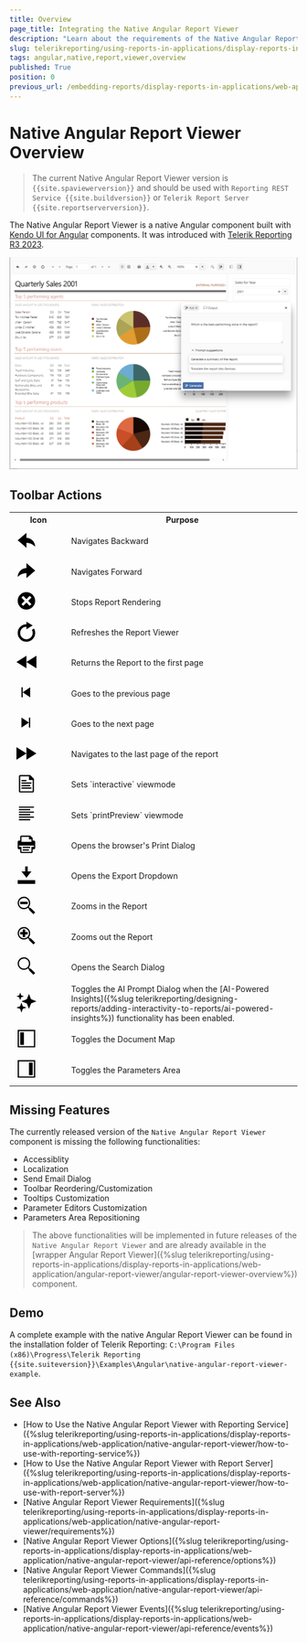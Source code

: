 ```yaml
---
title: Overview
page_title: Integrating the Native Angular Report Viewer
description: "Learn about the requirements of the Native Angular Report Viewer, what module loaders can be used, and what are the supported browsers."
slug: telerikreporting/using-reports-in-applications/display-reports-in-applications/web-application/native-angular-report-viewer/overview
tags: angular,native,report,viewer,overview
published: True
position: 0
previous_url: /embedding-reports/display-reports-in-applications/web-application/native-angular-report-viewer/
---
```


<style>
table th:first-of-type {
	width: 20%;
}
table th:nth-of-type(2) {
	width: 80%;
}
</style>

# Native Angular Report Viewer Overview

> The current Native Angular Report Viewer version is `{{site.spaviewerversion}}` and should be used with `Reporting REST Service {{site.buildversion}}` or `Telerik Report Server {{site.reportserverversion}}`.
> 
The Native Angular Report Viewer is a native Angular component built with [Kendo UI for Angular](https://www.telerik.com/kendo-angular-ui) components. It was introduced with [Telerik Reporting R3 2023](https://www.telerik.com/support/whats-new/reporting/release-history/progress-telerik-reporting-r3-2023-17-2-23-1010).

![The preview of the demo report 'Report Catalog' in the Native Angular Report Viewer in the Microsoft Edge browser](../images/NativeAngularReportViewer/angular-report-viewer-overview.png)

## Toolbar Actions

<table>
	<tr>
		<th>Icon</th>
		<th>Purpose</th>
	</tr>
	<tr>
		<td><svg style="height: 35px; padding: 5px;" viewBox="0 0 512 512"><path d="M479.9 416c-57.7-56.6-136.7-96-223.9-96v128L32 256 256 64v128c122.2 0 221.5 102.4 223.9 224z"></path></svg></td>
		<td>Navigates Backward</td>
	</tr>
	<tr>
		<td><svg style="height: 35px; padding: 5px;" viewBox="0 0 512 512"><path d="M256 192V64l224 192-224 192V320c-87.2 0-166.2 39.4-223.9 96C34.5 294.4 133.9 192 256 192z"></path></svg></td>
		<td>Navigates Forward</td>
	</tr>
	<tr>
		<td><svg style="height: 35px; padding: 5px;" viewBox="0 0 512 512"><path d="M256 32C132.3 32 32 132.3 32 256s100.3 224 224 224 224-100.3 224-224S379.7 32 256 32zm128 306.7L338.7 384 256 301.3 173.3 384 128 338.7l82.7-82.7-82.7-82.7 45.3-45.3 82.7 82.7 82.7-82.7 45.3 45.3-82.7 82.7 82.7 82.7z"></path></svg></td>
		<td>Stops Report Rendering</td>
	</tr>
	<tr>
		<td><svg style="height: 35px; padding: 5px;" viewBox="0 0 512 512"><path d="M480 288c0 123.7-100.3 224-224 224S32 411.7 32 288 132.3 64 256 64V0l160 96-160 96v-64c-88.2 0-160 71.8-160 160s71.8 160 160 160 160-71.8 160-160c0-29.1-7.8-56.4-21.5-80l55.5-32c19.1 32.9 30 71.2 30 112z"></path></svg></td>
		<td>Refreshes the Report Viewer</td>
	</tr>
	<tr>
		<td><svg style="height: 35px; padding: 5px;" viewBox="0 0 512 512"><path d="M256 256 512 96v320L256 256zm0 160V96L0 256l256 160z"></path></svg></td>
		<td>Returns the Report to the first page</td>
	</tr>
	<tr>
		<td><svg style="height: 35px; padding: 5px;" viewBox="0 0 512 512"><path d="M352 384 160 256l192-128v256zM128 128v256h32V128h-32z"></path></svg></td>
		<td>Goes to the previous page</td>
	</tr>
	<tr>
		<td><svg style="height: 35px; padding: 5px;" viewBox="0 0 512 512"><path d="m128 128 192 128-192 128V128zm224 256V128h-32v256h32z"></path></svg></td>
		<td>Goes to the next page</td>
	</tr>
	<tr>
		<td><svg style="height: 35px; padding: 5px;" viewBox="0 0 512 512"><path d="M0 416V96l256 160L0 416zm512-160L256 96v320l256-160z"></path></svg></td>
		<td>Navigates to the last page of the report</td>
	</tr>
	<tr>
	<tr>
		<td><svg style="height: 35px; padding: 5px;" viewBox="0 0 512 512"><path d="M352 32H96c-17.7 0-32 14.3-32 32v384c0 17.7 14.3 32 32 32h320c17.7 0 32-14.3 32-32V128l-96-96zm64 416H96V64h224v96h96v288zm-32-96v32H128v-32h256zM256 160v32H128v-32m256 64v32H128v-32h256zm-256 96v-32h224v32H128z"></path></svg></td>
		<td>Sets `interactive` viewmode</td>
	</tr>
		<td><svg style="height: 35px; padding: 5px;" viewBox="0 0 512 512"><path d="M448 96H64V64h384v32zm-96 32H64v32h288v-32zm96 64H64v32h384v-32zm-96 64H64v32h288v-32zm96 64H64v32h384v-32zm-96 64H64v32h288v-32z"></path></svg></td>
		<td>Sets `printPreview` viewmode</td>
	</tr>
	<tr>
		<td><svg style="height: 35px; padding: 5px;" viewBox="0 0 512 512"><path d="M448 160h-32V96l-64-64H128c-17.7 0-32 14.3-32 32v96H64c-17.6 0-32 14.4-32 32v160c0 17.6 14.4 32 32 32h32v64c0 17.6 14.4 32 32 32h256c17.6 0 32-14.4 32-32v-64h32c17.6 0 32-14.4 32-32V192c0-17.6-14.4-32-32-32zM128 64h192v64h64v64H128V64zm320 256h-64v127.9l-.1.1H128.1l-.1-.1V320H64v-32h384v32zm-288 0h192v32H160v-32zm0 64h160v32H160v-32z"></path></svg></td>
		<td>Opens the browser's Print Dialog</td>
	</tr>
	<tr>
		<td><svg style="height: 35px; padding: 5px;" viewBox="0 0 512 512"><path d="M32 384v96h448v-96H32zM288 32h-64v128h-96l128 160 128-160h-96V32z"></path></svg></td>
		<td>Opens the Export Dropdown</td>
	</tr>
	<tr>
		<td><svg style="height: 35px; padding: 5px;" viewBox="0 0 512 512"><path d="M288 224H96v-64h192v64zm192 210.7L434.7 480 320 365.3v-22.7l-26.7-26.7C265.7 338.5 230.4 352 192 352c-88.4 0-160-71.6-160-160S103.6 32 192 32s160 71.6 160 160c0 38.4-13.5 73.7-36.1 101.3l26.7 26.7h22.7L480 434.7zM192 320c70.7 0 128-57.3 128-128S262.7 64 192 64 64 121.3 64 192s57.3 128 128 128z"></path></svg></td>
		<td>Zooms in the Report</td>
	</tr>
	<tr>
		<td><svg style="height: 35px; padding: 5px;" viewBox="0 0 512 512"><path d="M288 224h-64v64h-64v-64H96v-64h64V96h64v64h64v64zm192 210.7L434.7 480 320 365.3v-22.7l-26.7-26.7C265.7 338.5 230.4 352 192 352c-88.4 0-160-71.6-160-160S103.6 32 192 32s160 71.6 160 160c0 38.4-13.5 73.7-36.1 101.3l26.7 26.7h22.7L480 434.7zM192 320c70.7 0 128-57.3 128-128S262.7 64 192 64 64 121.3 64 192s57.3 128 128 128z"></path></svg></td>
		<td>Zooms out the Report</td>
	</tr>
	<tr>
		<td><svg style="height: 35px; padding: 5px;" viewBox="0 0 512 512"><path d="M365.3 320h-22.7l-26.7-26.7C338.5 265.7 352 230.4 352 192c0-88.4-71.6-160-160-160S32 103.6 32 192s71.6 160 160 160c38.4 0 73.7-13.5 101.3-36.1l26.7 26.7v22.7L434.7 480l45.3-45.3L365.3 320zM64 192c0-70.7 57.3-128 128-128s128 57.3 128 128-57.3 128-128 128S64 262.7 64 192z"></path></svg></td>
		<td>Opens the Search Dialog</td>
	</tr>
	<tr>
		<td><svg style="height: 35px; padding: 5px;" viewBox="0 0 512 512"><path d="m320 32 54.3 137.7L512 224l-137.7 54.3L320 416l-54.3-137.7L128 224l137.7-54.3zM94 350 0 384l94 34 34 94 34-94 94-34-94-34-34-94zM70.6 70.6 0 96l70.5 25.5L96 192l25.5-70.5L192 96l-70.5-25.5L96 0 70.5 70.5Z"></path></svg></td>
		<td>Toggles the AI Prompt Dialog when the [AI-Powered Insights]({%slug telerikreporting/designing-reports/adding-interactivity-to-reports/ai-powered-insights%}) functionality has been enabled.</td>
	</tr>	
	<tr>
		<td><svg style="height: 35px; padding: 5px;" viewBox="0 0 512 512"><path d="M448 32H32v448h448V32h-32zm0 416H64V64h384v384zM96 96h96v320H96z"></path></svg></td>
		<td>Toggles the Document Map</td>
	</tr>
	<tr>
		<td><svg style="height: 35px; padding: 5px;" viewBox="0 0 512 512"><path d="M64 480h416V32H32v448h32zm0-416h384v384H64V64zm256 32h96v320h-96z"></path></svg></td>
		<td>Toggles the Parameters Area</td>
	</tr>
</table>

## Missing Features

The currently released version of the `Native Angular Report Viewer` component is missing the following functionalities:

- Accessiblity
- Localization
- Send Email Dialog
- Toolbar Reordering/Customization
- Tooltips Customization
- Parameter Editors Customization
- Parameters Area Repositioning

> The above functionalities will be implemented in future releases of the `Native Angular Report Viewer` and are already available in the [wrapper Angular Report Viewer]({%slug telerikreporting/using-reports-in-applications/display-reports-in-applications/web-application/angular-report-viewer/angular-report-viewer-overview%}) component.

## Demo

A complete example with the native Angular Report Viewer can be found in the installation folder of Telerik Reporting: `C:\Program Files (x86)\Progress\Telerik Reporting {{site.suiteversion}}\Examples\Angular\native-angular-report-viewer-example`.

## See Also

* [How to Use the Native Angular Report Viewer with Reporting Service]({%slug telerikreporting/using-reports-in-applications/display-reports-in-applications/web-application/native-angular-report-viewer/how-to-use-with-reporting-service%})
* [How to Use the Native Angular Report Viewer with Report Server]({%slug telerikreporting/using-reports-in-applications/display-reports-in-applications/web-application/native-angular-report-viewer/how-to-use-with-report-server%})
* [Native Angular Report Viewer Requirements]({%slug telerikreporting/using-reports-in-applications/display-reports-in-applications/web-application/native-angular-report-viewer/requirements%})
* [Native Angular Report Viewer Options]({%slug telerikreporting/using-reports-in-applications/display-reports-in-applications/web-application/native-angular-report-viewer/api-reference/options%})
* [Native Angular Report Viewer Commands]({%slug telerikreporting/using-reports-in-applications/display-reports-in-applications/web-application/native-angular-report-viewer/api-reference/commands%})
* [Native Angular Report Viewer Events]({%slug telerikreporting/using-reports-in-applications/display-reports-in-applications/web-application/native-angular-report-viewer/api-reference/events%})
